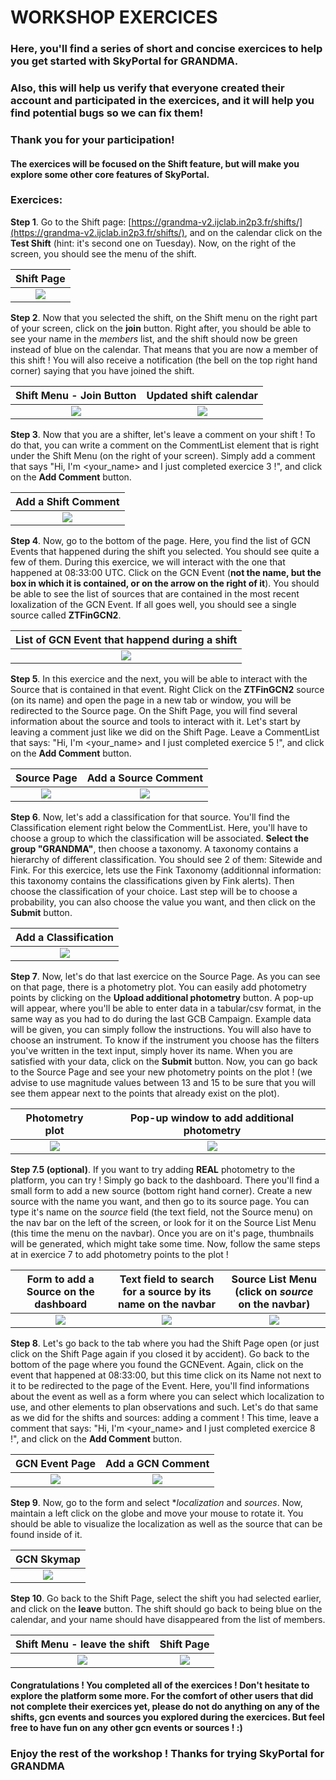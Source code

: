 # WORKSHOP EXERCICES

### **Here, you'll find a series of short and concise exercices to help you get started with SkyPortal for GRANDMA.**
### **Also, this will help us verify that everyone created their account and participated in the exercices, and it will help you find potential bugs so we can fix them!**
### **Thank you for your participation!**

#### The exercices will be focused on the Shift feature, but will make you explore some other core features of SkyPortal.

### Exercices:

**Step 1**. Go to the Shift page: [https://grandma-v2.ijclab.in2p3.fr/shifts/](https://grandma-v2.ijclab.in2p3.fr/shifts/), and on the calendar click on the **Test Shift** (hint: it's second one on Tuesday). Now, on the right of the screen, you should see the menu of the shift.

Shift Page            |
:-------------------------:|
![](./img/1.png)  |

**Step 2**. Now that you selected the shift, on the Shift menu on the right part of your screen, click on the **join** button. Right after, you should be able to see your name in the *members* list, and the shift should now be green instead of blue on the calendar. That means that you are now a member of this shift ! You will also receive a notification (the bell on the top right hand corner) saying that you have joined the shift.

Shift Menu - Join Button              |  Updated shift calendar
:-------------------------:|:-------------------------:
![](./img/2.png)  |  ![](./img/3.png)

**Step 3**. Now that you are a shifter, let's leave a comment on your shift ! To do that, you can write a comment on the CommentList element that is right under the Shift Menu (on the right of your screen). Simply add a comment that says "Hi, I'm <your_name> and I just completed exercice 3 !", and click on the **Add Comment** button.

Add a Shift Comment             |
:-------------------------:|
![](./img/4.png)  |



**Step 4**. Now, go to the bottom of the page. Here, you find the list of GCN Events that happened during the shift you selected. You should see quite a few of them. During this exercice, we will interact with the one that happened at 08:33:00 UTC. Click on the GCN Event (**not the name, but the box in which it is contained, or on the arrow on the right of it**). You should be able to see the list of sources that are contained in the most recent loxalization of the GCN Event. If all goes well, you should see a single source called **ZTFinGCN2**.

List of GCN Event that happend during a shift            |
:-------------------------:|
![](./img/5.png)  |

**Step 5**. In this exercice and the next, you will be able to interact with the Source that is contained in that event. Right Click on the **ZTFinGCN2** source (on its name) and open the page in a new tab or window, you will be redirected to the Source page. On the Shift Page, you will find several information about the source and tools to interact with it. Let's start by leaving a comment just like we did on the Shift Page. Leave a CommentList that says: "Hi, I'm <your_name> and I just completed exercice 5 !", and click on the **Add Comment** button.

Source Page              |  Add a Source Comment
:-------------------------:|:-------------------------:
![](./img/6.png)  |  ![](./img/7.png)

**Step 6**. Now, let's add a classification for that source. You'll find the Classification element right below the CommentList. Here, you'll have to choose a group to which the classification will be associated. **Select the group "GRANDMA"**, then choose a taxonomy. A taxonomy contains a hierarchy of different classification. You should see 2 of them: Sitewide and Fink. For this exercice, lets use the Fink Taxonomy (additionnal information: this taxonomy contains the classifications given by Fink alerts). Then choose the classification of your choice. Last step will be to choose a probability, you can also choose the value you want, and then click on the **Submit** button.

Add a Classification             |
:-------------------------:|
![](./img/8.png)  |

**Step 7**. Now, let's do that last exercice on the Source Page. As you can see on that page, there is a photometry plot. You can easily add photometry points by clicking on the **Upload additional photometry** button. A pop-up will appear, where you'll be able to enter data in a tabular/csv format, in the same way as you had to do during the last GCB Campaign. Example data will be given, you can simply follow the instructions. You will also have to choose an instrument. To know if the instrument you choose has the filters you've written in the text input, simply hover its name. When you are satisfied with your data, click on the **Submit** button. Now, you can go back to the Source Page and see your new photometry points on the plot ! (we advise to use magnitude values between 13 and 15 to be sure that you will see them appear next to the points that already exist on the plot).

Photometry plot              |  Pop-up window to add additional photometry
:-------------------------:|:-------------------------:
![](./img/9.png)  |  ![](./img/10.png)

**Step 7.5 (optional)**. If you want to try adding **REAL** photometry to the platform, you can try ! Simply go back to the dashboard. There you'll find a small form to add a new source (bottom right hand corner). Create a new source with the name you want, and then go to its source page. You can type it's name on the *source* field (the text field, not the Source menu) on the nav bar on the left of the screen, or look for it on the Source List Menu (this time the menu on the navbar). Once you are on it's page, thumbnails will be generated, which might take some time. Now, follow the same steps at in exercice 7 to add photometry points to the plot !

Form to add a Source on the dashboard              |  Text field to search for a source by its name on the navbar | Source List Menu (click on *source* on the navbar)
:-------------------------:|:-------------------------:|:-------------------------:
![](./img/11.png)  |  ![](./img/12.png)|  ![](./img/13.png)

**Step 8**. Let's go back to the tab where you had the Shift Page open (or just click on the Shift Page again if you closed it by accident). Go back to the bottom of the page where you found the GCNEvent. Again, click on the event that happened at 08:33:00, but this time click on its Name not next to it to be redirected to the page of the Event. Here, you'll find informations about the event as well as a form where you can select which localization to use, and other elements to plan observations and such.
Let's do that same as we did for the shifts and sources: adding a comment ! This time, leave a comment that says: "Hi, I'm <your_name> and I just completed exercice 8 !", and click on the **Add Comment** button.

GCN Event Page              |  Add a GCN Comment
:-------------------------:|:-------------------------:
![](./img/14.png)  |  ![](./img/15.png)

**Step 9**. Now, go to the form and select **localization* and *sources*. Now, maintain a left click on the globe and move your mouse to rotate it. You should be able to visualize the localization as well as the source that can be found inside of it.

GCN Skymap             |
:-------------------------:|
![](./img/16.png)  |

**Step 10**. Go back to the Shift Page, select the shift you had selected earlier, and click on the **leave** button. The shift should go back to being blue on the calendar, and your name should have disappeared from the list of members.

Shift Menu - leave the shift             |  Shift Page
:-------------------------:|:-------------------------:
![](./img/17.png)  |  ![](./img/18.png)

#### Congratulations ! You completed all of the exercices ! Don't hesitate to explore the platform some more. For the comfort of other users that did not complete their exercices yet, please do not do anything on any of the shifts, gcn events and sources you explored during the exercices. But feel free to have fun on any other gcn events or sources ! :)

### Enjoy the rest of the workshop ! Thanks for trying SkyPortal for GRANDMA
